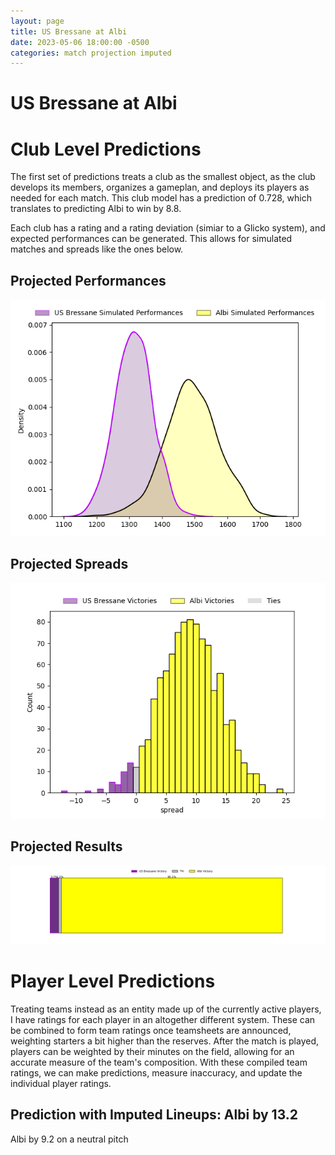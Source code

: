 ```yaml
---  
layout: page  
title: US Bressane at Albi  
date: 2023-05-06 18:00:00 -0500  
categories: match projection imputed  
---
```

# US Bressane at Albi

# Club Level Predictions


The first set of predictions treats a club as the smallest object, as the club develops its members, organizes a gameplan, and deploys its players as needed for each match. This club model has a prediction of 0.728, which translates to predicting Albi to win by 8.8.

Each club has a rating and a rating deviation (simiar to a Glicko system), and expected performances can be generated. This allows for simulated matches and spreads like the ones below.
## Projected Performances


![Projected Performances](plots/performances_2023-05-06-Albi-USBressane.png)
## Projected Spreads


![Projected Spreads](plots/spreads_2023-05-06-Albi-USBressane.png)
## Projected Results


![Projected Results](plots/resultbar_2023-05-06-Albi-USBressane.png)
# Player Level Predictions


Treating teams instead as an entity made up of the currently active players, I have ratings for each player in an altogether different system. These can be combined to form team ratings once teamsheets are announced, weighting starters a bit higher than the reserves. After the match is played, players can be weighted by their minutes on the field, allowing for an accurate measure of the team's composition. With these compiled team ratings, we can make predictions, measure inaccuracy, and update the individual player ratings.
## Prediction with Imputed Lineups: Albi by 13.2


Albi by 9.2 on a neutral pitch

